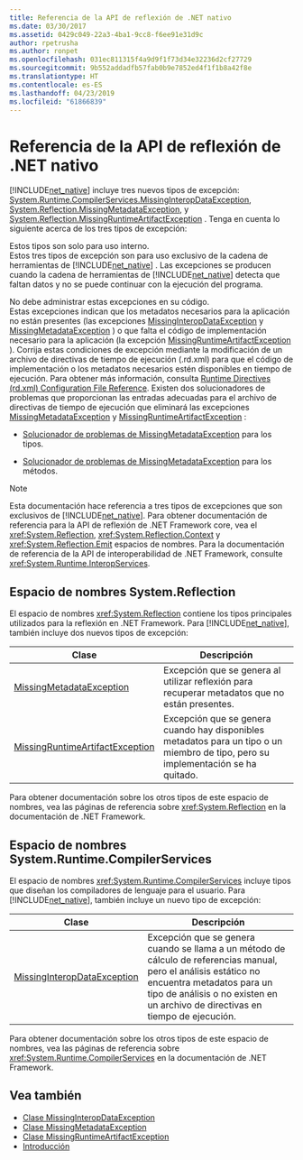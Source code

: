 ```yaml
---
title: Referencia de la API de reflexión de .NET nativo
ms.date: 03/30/2017
ms.assetid: 0429c049-22a3-4ba1-9cc8-f6ee91e31d9c
author: rpetrusha
ms.author: ronpet
ms.openlocfilehash: 031ec811315f4a9d9f1f73d34e32236d2cf27729
ms.sourcegitcommit: 9b552addadfb57fab0b9e7852ed4f1f1b8a42f8e
ms.translationtype: HT
ms.contentlocale: es-ES
ms.lasthandoff: 04/23/2019
ms.locfileid: "61866839"
---
```

# <a name="net-native-reflection-api-reference"></a>Referencia de la API de reflexión de .NET nativo
[!INCLUDE[net_native](../../../includes/net-native-md.md)] incluye tres nuevos tipos de excepción: [System.Runtime.CompilerServices.MissingInteropDataException](../../../docs/framework/net-native/missinginteropdataexception-class-net-native.md), [System.Reflection.MissingMetadataException](../../../docs/framework/net-native/missingmetadataexception-class-net-native.md), y [System.Reflection.MissingRuntimeArtifactException](../../../docs/framework/net-native/missingruntimeartifactexception-class-net-native.md) . Tenga en cuenta lo siguiente acerca de los tres tipos de excepción:  
  
 Estos tipos son solo para uso interno.  
 Estos tres tipos de excepción son para uso exclusivo de la cadena de herramientas de [!INCLUDE[net_native](../../../includes/net-native-md.md)] . Las excepciones se producen cuando la cadena de herramientas de [!INCLUDE[net_native](../../../includes/net-native-md.md)] detecta que faltan datos y no se puede continuar con la ejecución del programa.  
  
 No debe administrar estas excepciones en su código.  
 Estas excepciones indican que los metadatos necesarios para la aplicación no están presentes (las excepciones [MissingInteropDataException](../../../docs/framework/net-native/missinginteropdataexception-class-net-native.md) y [MissingMetadataException](../../../docs/framework/net-native/missingmetadataexception-class-net-native.md) ) o que falta el código de implementación necesario para la aplicación (la excepción [MissingRuntimeArtifactException](../../../docs/framework/net-native/missingruntimeartifactexception-class-net-native.md) ). Corrija estas condiciones de excepción mediante la modificación de un archivo de directivas de tiempo de ejecución (.rd.xml) para que el código de implementación o los metadatos necesarios estén disponibles en tiempo de ejecución. Para obtener más información, consulta [Runtime Directives (rd.xml) Configuration File Reference](../../../docs/framework/net-native/runtime-directives-rd-xml-configuration-file-reference.md). Existen dos solucionadores de problemas que proporcionan las entradas adecuadas para el archivo de directivas de tiempo de ejecución que eliminará las excepciones [MissingMetadataException](../../../docs/framework/net-native/missingmetadataexception-class-net-native.md) y [MissingRuntimeArtifactException](../../../docs/framework/net-native/missingruntimeartifactexception-class-net-native.md) :  
  
- [Solucionador de problemas de MissingMetadataException](https://dotnet.github.io/native/troubleshooter/type.html) para los tipos.  
  
- [Solucionador de problemas de MissingMetadataException](https://dotnet.github.io/native/troubleshooter/method.html) para los métodos.  
  
> [!NOTE]
>  Esta documentación hace referencia a tres tipos de excepciones que son exclusivos de [!INCLUDE[net_native](../../../includes/net-native-md.md)]. Para obtener documentación de referencia para la API de reflexión de .NET Framework core, vea el <xref:System.Reflection>, <xref:System.Reflection.Context> y <xref:System.Reflection.Emit> espacios de nombres. Para la documentación de referencia de la API de interoperabilidad de .NET Framework, consulte <xref:System.Runtime.InteropServices>.  
  
## <a name="systemreflection-namespace"></a>Espacio de nombres System.Reflection  
 El espacio de nombres <xref:System.Reflection> contiene los tipos principales utilizados para la reflexión en .NET Framework. Para [!INCLUDE[net_native](../../../includes/net-native-md.md)], también incluye dos nuevos tipos de excepción:  
  
|Clase|Descripción|  
|-----------|-----------------|  
|[MissingMetadataException](../../../docs/framework/net-native/missingmetadataexception-class-net-native.md)|Excepción que se genera al utilizar reflexión para recuperar metadatos que no están presentes.|  
|[MissingRuntimeArtifactException](../../../docs/framework/net-native/missingruntimeartifactexception-class-net-native.md)|Excepción que se genera cuando hay disponibles metadatos para un tipo o un miembro de tipo, pero su implementación se ha quitado.|  
  
 Para obtener documentación sobre los otros tipos de este espacio de nombres, vea las páginas de referencia sobre <xref:System.Reflection> en la documentación de .NET Framework.  
  
## <a name="systemruntimecompilerservices-namespace"></a>Espacio de nombres System.Runtime.CompilerServices  
 El espacio de nombres <xref:System.Runtime.CompilerServices> incluye tipos que diseñan los compiladores de lenguaje para el usuario. Para [!INCLUDE[net_native](../../../includes/net-native-md.md)], también incluye un nuevo tipo de excepción:  
  
|Clase|Descripción|  
|-----------|-----------------|  
|[MissingInteropDataException](../../../docs/framework/net-native/missinginteropdataexception-class-net-native.md)|Excepción que se genera cuando se llama a un método de cálculo de referencias manual, pero el análisis estático no encuentra metadatos para un tipo de análisis o no existen en un archivo de directivas en tiempo de ejecución.|  
  
 Para obtener documentación sobre los otros tipos de este espacio de nombres, vea las páginas de referencia sobre <xref:System.Runtime.CompilerServices> en la documentación de .NET Framework.  
  
## <a name="see-also"></a>Vea también

- [Clase MissingInteropDataException](../../../docs/framework/net-native/missinginteropdataexception-class-net-native.md)
- [Clase MissingMetadataException](../../../docs/framework/net-native/missingmetadataexception-class-net-native.md)
- [Clase MissingRuntimeArtifactException](../../../docs/framework/net-native/missingruntimeartifactexception-class-net-native.md)
- [Introducción](../../../docs/framework/net-native/getting-started-with-net-native.md)
